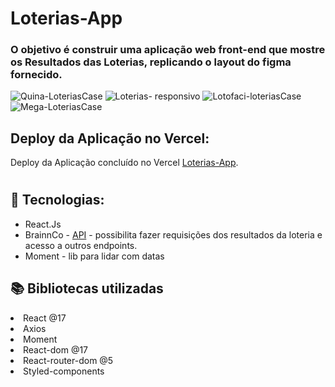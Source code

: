 
# Loterias-App

### O objetivo é construir uma aplicação web front-end que mostre os Resultados das Loterias, replicando o layout do figma fornecido.

![Quina-LoteriasCase](https://user-images.githubusercontent.com/86990508/163732181-33da38f6-945e-46dc-b629-1fbf0a4e01cf.png)
![Loterias- responsivo](https://user-images.githubusercontent.com/86990508/163732145-873b581b-75b8-4ac5-bae1-d0d05cb0e1d5.png)
![Lotofaci-loteriasCase](https://user-images.githubusercontent.com/86990508/163732265-17364b37-7fcb-4eae-b016-8288e772108c.png)
![Mega-LoteriasCase](https://user-images.githubusercontent.com/86990508/163732268-a5f4b3b4-fa70-4191-a749-1f29e56dff51.png)

## Deploy da Aplicação no Vercel:

Deploy da Aplicação concluído no Vercel <a href="https://loterias-app.vercel.app/">Loterias-App</a>.
#

## :robot: Tecnologias: 

 - React.Js
 -  BrainnCo - [API]() - possibilita fazer requisições dos resultados da loteria e acesso a outros endpoints.
 -  Moment - lib para lidar com datas

## :books: Bibliotecas utilizadas 
  <li>React @17</li>
  <li>Axios</li>
  <li>Moment</li>
  <li>React-dom @17</li>
  <li>React-router-dom @5</li>
  <li>Styled-components</li>

 



